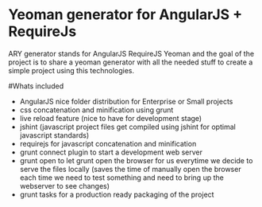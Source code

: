 # Yeoman generator for AngularJS + RequireJs

ARY generator stands for AngularJS RequireJS Yeoman and  the goal of the project is to share a yeoman generator with all the needed stuff to create a simple project using  this technologies.

#Whats included
  - AngularJS nice folder distribution for Enterprise or Small projects
  - css concatenation and minification using grunt
  - live reload feature (nice to have for development stage)
  - jshint (javascript project files get compiled using jshint for optimal javascript standards)
  - requirejs for javascript concatenation and minification
  - grunt connect plugin to start a development web server
  - grunt open to let grunt open the browser for us everytime we decide to serve the files locally (saves the time of manually open the browser each time we need to test something and need to bring up the webserver to see changes)
  - grunt tasks for a production ready packaging of the project
